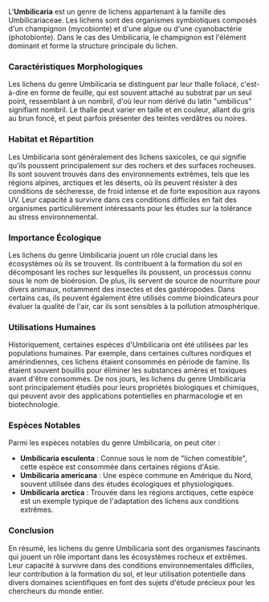 L'**Umbilicaria** est un genre de lichens appartenant à la famille des Umbilicariaceae. Les lichens sont des organismes symbiotiques composés d'un champignon (mycobionte) et d'une algue ou d'une cyanobactérie (photobionte). Dans le cas des Umbilicaria, le champignon est l'élément dominant et forme la structure principale du lichen.

### Caractéristiques Morphologiques

Les lichens du genre Umbilicaria se distinguent par leur thalle foliacé, c'est-à-dire en forme de feuille, qui est souvent attaché au substrat par un seul point, ressemblant à un nombril, d'où leur nom dérivé du latin "umbilicus" signifiant nombril. Le thalle peut varier en taille et en couleur, allant du gris au brun foncé, et peut parfois présenter des teintes verdâtres ou noires.

### Habitat et Répartition

Les Umbilicaria sont généralement des lichens saxicoles, ce qui signifie qu'ils poussent principalement sur des rochers et des surfaces rocheuses. Ils sont souvent trouvés dans des environnements extrêmes, tels que les régions alpines, arctiques et les déserts, où ils peuvent résister à des conditions de sécheresse, de froid intense et de forte exposition aux rayons UV. Leur capacité à survivre dans ces conditions difficiles en fait des organismes particulièrement intéressants pour les études sur la tolérance au stress environnemental.

### Importance Écologique

Les lichens du genre Umbilicaria jouent un rôle crucial dans les écosystèmes où ils se trouvent. Ils contribuent à la formation du sol en décomposant les roches sur lesquelles ils poussent, un processus connu sous le nom de bioérosion. De plus, ils servent de source de nourriture pour divers animaux, notamment des insectes et des gastéropodes. Dans certains cas, ils peuvent également être utilisés comme bioindicateurs pour évaluer la qualité de l'air, car ils sont sensibles à la pollution atmosphérique.

### Utilisations Humaines

Historiquement, certaines espèces d'Umbilicaria ont été utilisées par les populations humaines. Par exemple, dans certaines cultures nordiques et amérindiennes, ces lichens étaient consommés en période de famine. Ils étaient souvent bouillis pour éliminer les substances amères et toxiques avant d'être consommés. De nos jours, les lichens du genre Umbilicaria sont principalement étudiés pour leurs propriétés biologiques et chimiques, qui peuvent avoir des applications potentielles en pharmacologie et en biotechnologie.

### Espèces Notables

Parmi les espèces notables du genre Umbilicaria, on peut citer :

- **Umbilicaria esculenta** : Connue sous le nom de "lichen comestible", cette espèce est consommée dans certaines régions d'Asie.
- **Umbilicaria americana** : Une espèce commune en Amérique du Nord, souvent utilisée dans des études écologiques et physiologiques.
- **Umbilicaria arctica** : Trouvée dans les régions arctiques, cette espèce est un exemple typique de l'adaptation des lichens aux conditions extrêmes.

### Conclusion

En résumé, les lichens du genre Umbilicaria sont des organismes fascinants qui jouent un rôle important dans les écosystèmes rocheux et extrêmes. Leur capacité à survivre dans des conditions environnementales difficiles, leur contribution à la formation du sol, et leur utilisation potentielle dans divers domaines scientifiques en font des sujets d'étude précieux pour les chercheurs du monde entier.